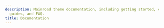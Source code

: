 ```yaml
---
description: Mainroad theme documentation, including getting started, customization
  guides, and FAQ.
title: Documentation
---
```


